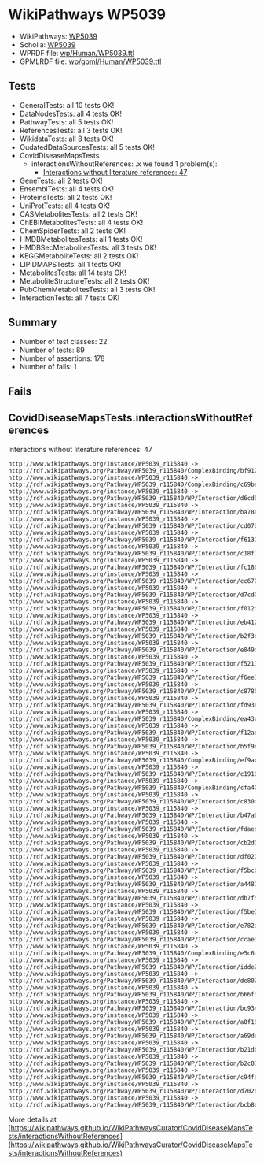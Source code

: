 # WikiPathways WP5039

* WikiPathways: [WP5039](https://identifiers.org/wikipathways:WP5039)
* Scholia: [WP5039](https://scholia.toolforge.org/wikipathways/WP5039)
* WPRDF file: [wp/Human/WP5039.ttl](../wp/Human/WP5039.ttl)
* GPMLRDF file: [wp/gpml/Human/WP5039.ttl](../wp/gpml/Human/WP5039.ttl)

## Tests
* GeneralTests: all 10 tests OK!
* DataNodesTests: all 4 tests OK!
* PathwayTests: all 5 tests OK!
* ReferencesTests: all 3 tests OK!
* WikidataTests: all 8 tests OK!
* OudatedDataSourcesTests: all 5 tests OK!
* CovidDiseaseMapsTests
    * interactionsWithoutReferences: .x we found 1 problem(s):
        * [Interactions without literature references: 47](#9701cd45)
* GeneTests: all 2 tests OK!
* EnsemblTests: all 4 tests OK!
* ProteinsTests: all 2 tests OK!
* UniProtTests: all 4 tests OK!
* CASMetabolitesTests: all 2 tests OK!
* ChEBIMetabolitesTests: all 4 tests OK!
* ChemSpiderTests: all 2 tests OK!
* HMDBMetabolitesTests: all 1 tests OK!
* HMDBSecMetabolitesTests: all 3 tests OK!
* KEGGMetaboliteTests: all 2 tests OK!
* LIPIDMAPSTests: all 1 tests OK!
* MetabolitesTests: all 14 tests OK!
* MetaboliteStructureTests: all 2 tests OK!
* PubChemMetabolitesTests: all 3 tests OK!
* InteractionTests: all 7 tests OK!


## Summary

* Number of test classes: 22
* Number of tests: 89
* Number of assertions: 178
* Number of fails: 1

## Fails

<a name="9701cd45" />

## CovidDiseaseMapsTests.interactionsWithoutReferences

Interactions without literature references: 47
```
http://www.wikipathways.org/instance/WP5039_r115840 -> http://rdf.wikipathways.org/Pathway/WP5039_r115840/ComplexBinding/bf912
http://www.wikipathways.org/instance/WP5039_r115840 -> http://rdf.wikipathways.org/Pathway/WP5039_r115840/ComplexBinding/c69be
http://www.wikipathways.org/instance/WP5039_r115840 -> http://rdf.wikipathways.org/Pathway/WP5039_r115840/WP/Interaction/d6cd5
http://www.wikipathways.org/instance/WP5039_r115840 -> http://rdf.wikipathways.org/Pathway/WP5039_r115840/WP/Interaction/ba78e
http://www.wikipathways.org/instance/WP5039_r115840 -> http://rdf.wikipathways.org/Pathway/WP5039_r115840/WP/Interaction/cd07b
http://www.wikipathways.org/instance/WP5039_r115840 -> http://rdf.wikipathways.org/Pathway/WP5039_r115840/WP/Interaction/f6131
http://www.wikipathways.org/instance/WP5039_r115840 -> http://rdf.wikipathways.org/Pathway/WP5039_r115840/WP/Interaction/c18f7
http://www.wikipathways.org/instance/WP5039_r115840 -> http://rdf.wikipathways.org/Pathway/WP5039_r115840/WP/Interaction/fc186
http://www.wikipathways.org/instance/WP5039_r115840 -> http://rdf.wikipathways.org/Pathway/WP5039_r115840/WP/Interaction/cc670
http://www.wikipathways.org/instance/WP5039_r115840 -> http://rdf.wikipathways.org/Pathway/WP5039_r115840/WP/Interaction/d7cd0
http://www.wikipathways.org/instance/WP5039_r115840 -> http://rdf.wikipathways.org/Pathway/WP5039_r115840/WP/Interaction/f012f
http://www.wikipathways.org/instance/WP5039_r115840 -> http://rdf.wikipathways.org/Pathway/WP5039_r115840/WP/Interaction/eb412
http://www.wikipathways.org/instance/WP5039_r115840 -> http://rdf.wikipathways.org/Pathway/WP5039_r115840/WP/Interaction/b2f3d
http://www.wikipathways.org/instance/WP5039_r115840 -> http://rdf.wikipathways.org/Pathway/WP5039_r115840/WP/Interaction/e849d
http://www.wikipathways.org/instance/WP5039_r115840 -> http://rdf.wikipathways.org/Pathway/WP5039_r115840/WP/Interaction/f5211
http://www.wikipathways.org/instance/WP5039_r115840 -> http://rdf.wikipathways.org/Pathway/WP5039_r115840/WP/Interaction/f6ee1
http://www.wikipathways.org/instance/WP5039_r115840 -> http://rdf.wikipathways.org/Pathway/WP5039_r115840/WP/Interaction/c8785
http://www.wikipathways.org/instance/WP5039_r115840 -> http://rdf.wikipathways.org/Pathway/WP5039_r115840/WP/Interaction/fd934
http://www.wikipathways.org/instance/WP5039_r115840 -> http://rdf.wikipathways.org/Pathway/WP5039_r115840/ComplexBinding/ea43c
http://www.wikipathways.org/instance/WP5039_r115840 -> http://rdf.wikipathways.org/Pathway/WP5039_r115840/WP/Interaction/f12ae
http://www.wikipathways.org/instance/WP5039_r115840 -> http://rdf.wikipathways.org/Pathway/WP5039_r115840/WP/Interaction/b5f9c
http://www.wikipathways.org/instance/WP5039_r115840 -> http://rdf.wikipathways.org/Pathway/WP5039_r115840/ComplexBinding/ef9ac
http://www.wikipathways.org/instance/WP5039_r115840 -> http://rdf.wikipathways.org/Pathway/WP5039_r115840/WP/Interaction/c1910
http://www.wikipathways.org/instance/WP5039_r115840 -> http://rdf.wikipathways.org/Pathway/WP5039_r115840/ComplexBinding/cfa40
http://www.wikipathways.org/instance/WP5039_r115840 -> http://rdf.wikipathways.org/Pathway/WP5039_r115840/WP/Interaction/c830f
http://www.wikipathways.org/instance/WP5039_r115840 -> http://rdf.wikipathways.org/Pathway/WP5039_r115840/WP/Interaction/b47a6
http://www.wikipathways.org/instance/WP5039_r115840 -> http://rdf.wikipathways.org/Pathway/WP5039_r115840/WP/Interaction/fdaed
http://www.wikipathways.org/instance/WP5039_r115840 -> http://rdf.wikipathways.org/Pathway/WP5039_r115840/WP/Interaction/cb2d0
http://www.wikipathways.org/instance/WP5039_r115840 -> http://rdf.wikipathways.org/Pathway/WP5039_r115840/WP/Interaction/df020
http://www.wikipathways.org/instance/WP5039_r115840 -> http://rdf.wikipathways.org/Pathway/WP5039_r115840/WP/Interaction/f5bcb
http://www.wikipathways.org/instance/WP5039_r115840 -> http://rdf.wikipathways.org/Pathway/WP5039_r115840/WP/Interaction/a4481
http://www.wikipathways.org/instance/WP5039_r115840 -> http://rdf.wikipathways.org/Pathway/WP5039_r115840/WP/Interaction/db7f5
http://www.wikipathways.org/instance/WP5039_r115840 -> http://rdf.wikipathways.org/Pathway/WP5039_r115840/WP/Interaction/f5be7
http://www.wikipathways.org/instance/WP5039_r115840 -> http://rdf.wikipathways.org/Pathway/WP5039_r115840/WP/Interaction/e782a
http://www.wikipathways.org/instance/WP5039_r115840 -> http://rdf.wikipathways.org/Pathway/WP5039_r115840/WP/Interaction/ccae3
http://www.wikipathways.org/instance/WP5039_r115840 -> http://rdf.wikipathways.org/Pathway/WP5039_r115840/ComplexBinding/e5c6f
http://www.wikipathways.org/instance/WP5039_r115840 -> http://rdf.wikipathways.org/Pathway/WP5039_r115840/WP/Interaction/idde2be3e1
http://www.wikipathways.org/instance/WP5039_r115840 -> http://rdf.wikipathways.org/Pathway/WP5039_r115840/WP/Interaction/de802
http://www.wikipathways.org/instance/WP5039_r115840 -> http://rdf.wikipathways.org/Pathway/WP5039_r115840/WP/Interaction/b66f3
http://www.wikipathways.org/instance/WP5039_r115840 -> http://rdf.wikipathways.org/Pathway/WP5039_r115840/WP/Interaction/bc934
http://www.wikipathways.org/instance/WP5039_r115840 -> http://rdf.wikipathways.org/Pathway/WP5039_r115840/WP/Interaction/a0f18
http://www.wikipathways.org/instance/WP5039_r115840 -> http://rdf.wikipathways.org/Pathway/WP5039_r115840/WP/Interaction/a69de
http://www.wikipathways.org/instance/WP5039_r115840 -> http://rdf.wikipathways.org/Pathway/WP5039_r115840/WP/Interaction/b21db
http://www.wikipathways.org/instance/WP5039_r115840 -> http://rdf.wikipathways.org/Pathway/WP5039_r115840/WP/Interaction/b2c03
http://www.wikipathways.org/instance/WP5039_r115840 -> http://rdf.wikipathways.org/Pathway/WP5039_r115840/WP/Interaction/c94fa
http://www.wikipathways.org/instance/WP5039_r115840 -> http://rdf.wikipathways.org/Pathway/WP5039_r115840/WP/Interaction/d7026
http://www.wikipathways.org/instance/WP5039_r115840 -> http://rdf.wikipathways.org/Pathway/WP5039_r115840/WP/Interaction/bcb8e
```

More details at [https://wikipathways.github.io/WikiPathwaysCurator/CovidDiseaseMapsTests/interactionsWithoutReferences](https://wikipathways.github.io/WikiPathwaysCurator/CovidDiseaseMapsTests/interactionsWithoutReferences)

